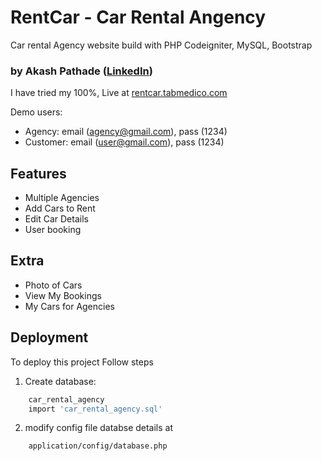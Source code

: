 # RentCar - Car Rental Angency

Car rental Agency website build with PHP Codeigniter, MySQL, Bootstrap
### by Akash Pathade ([LinkedIn](https://www.linkedin.com/in/akashdpa/))

I have tried my 100%, Live at [rentcar.tabmedico.com](http://rentcar.tabmedico.com/)

Demo users: 
- Agency: email (agency@gmail.com), pass (1234)
- Customer: email (user@gmail.com), pass (1234) 

## Features

- Multiple Agencies
- Add Cars to Rent
- Edit Car Details
- User booking

## Extra

- Photo of Cars
- View My Bookings
- My Cars for Agencies

## Deployment

To deploy this project Follow steps

1. Create database: 
```bash
    car_rental_agency
    import 'car_rental_agency.sql'
```

2. modify config file databse details at 
```
    application/config/database.php
```
